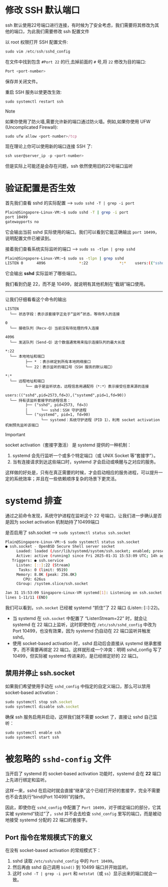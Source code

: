# 修改 SSH 默认端口

ssh 默认使用22号端口进行连接，有时候为了安全考虑，我们需要将其修改为其他的端口，为此我们需要修改 ssh 配置文件

以 root 权限打开 SSH 配置文件:

```javascript
sudo vim /etc/ssh/sshd_config
```

在文件中找到包含 `#Port 22` 的行,去掉前面的 `#` 号,将 `22` 修改为目的端口:

```javascript
Port <port-number>
```

保存并关闭文件。

重启 SSH 服务以使更改生效:

```javascript
sudo systemctl restart ssh
```

> [!note]
>
> 如果你使用了防火墙,需要允许新的端口通过防火墙。例如,如果你使用 UFW (Uncomplicated Firewall):
>
> ```javascript
> sudo ufw allow <port-number>/tcp
> ```

现在理论上你可以使用新的端口连接 SSH 了:

```javascript
ssh user@server_ip -p <port-number>
```

但是实际上可能还是会存在问题，ssh 依然使用旧的22号端口监听



# 验证配置是否生效

首先我们查看 sshd 的实际配置 --> `sudo sshd -T | grep -i port`

```bash
Plain@Singapore-Linux-VM:~$ sudo sshd -T | grep -i port
port 10499
gatewayports no
```

它会输出当前 sshd 实际使用的端口。我们可以看到它能正确输出 `port 10499`，说明配置文件已被读到。

接着我们查看系统实际监听的端口 --> `sudo ss -tlpn | grep sshd`

```bash
Plain@Singapore-Linux-VM:~$ sudo ss -tlpn | grep sshd
LISTEN 0      4096               *:22              *:*    users:(("sshd",pid=2573,fd=3),("systemd",pid=1,fd=90))
```

它会输出 **sshd** 实际监听了哪些端口。

我们看到仍是 22，而不是 10499，就说明有其他机制在“截胡”端口使用。

***

让我们仔细看看这个命令的输出

```
LISTEN
  └── 状态字段：表示该套接字正处于“监听”状态，等待传入的连接

0
  └── 接收队列（Recv-Q）当前没有待处理的传入连接

4096
  └── 发送队列（Send-Q）这个数值通常用来指示连接队列的最大长度

*:22
  └── 本地地址和端口
         ├── * ：表示绑定到所有本地网络接口
         └── 22：表示监听的端口号（SSH 服务的默认端口）

*:* 
  └── 远程地址和端口
         └── 由于是监听状态，远程信息用通配符（*:*）表示接受任意来源的连接

users:(("sshd",pid=2573,fd=3),("systemd",pid=1,fd=90))
  └── 持有该监听套接字的进程信息：
         ├── ("sshd", pid=2573, fd=3)
         │      └── sshd：SSH 守护进程
         └── ("systemd", pid=1, fd=90)
                └── systemd：系统守护进程（PID 1），利用 socket activation 机制预先监听该端口
```

> [!important]
>
> socket activation（套接字激活） 是 systemd 提供的一种机制：
>
> 1. systemd 会先行监听一个或多个特定端口（或 UNIX Socket 等“套接字”）。
> 2. 当有连接请求到达这些端口时，systemd 才会启动或唤醒与之对应的服务。
>
> 这样做的好处是，只有在真正需要的时候，才会启动相应的服务进程，可以提升一定的系统效率；并且在一些依赖顺序复杂的场景下更灵活。

# systemd 排查

通过之前命令发现，系统守护进程在监听这个 22 号端口，让我们进一步确认是否是因为 socket activation 机制劫持了10499端口

是否启用了 ssh.socket --> `sudo systemctl status ssh.socket`

```bash
Plain@Singapore-Linux-VM:~$ sudo systemctl status ssh.socket
● ssh.socket - OpenBSD Secure Shell server socket
     Loaded: loaded (/usr/lib/systemd/system/ssh.socket; enabled; preset: enabled)
     Active: active (running) since Fri 2025-01-31 15:53:09 UTC; 14h ago
   Triggers: ● ssh.service
     Listen: [::]:22 (Stream)
      Tasks: 0 (limit: 9519)
     Memory: 8.0K (peak: 256.0K)
        CPU: 626us
     CGroup: /system.slice/ssh.socket

Jan 31 15:53:09 Singapore-Linux-VM systemd[1]: Listening on ssh.socket - OpenBSD Secure Sh>
lines 1-11/11 (END)
```

我们可以看到，`ssh.socket` 已经被 systemd “抓住”了 22 端口 (Listen: [::]:22)。

- 当 systemd 在 `ssh.socket` 中配置了 “ListenStream=22” 时，就会让 systemd 在 22 端口上监听，这时即使你在 `/etc/ssh/sshd_config` 中改为 Port 10499，也没有效果，因为 systemd 仍自动在 22 端口监听并触发 sshd。
- 使用 socket-based activation 时，sshd 启动后会直接从 systemd 继承套接字，而不需要再绑定 22 端口。这样就形成一个冲突：明明 sshd_config 写了 10499，但实际被 systemd 传进来的，是已经绑定好的 22 端口。

## 禁用并停止 ssh.socket

如果我们希望使用手动在 `sshd_config` 中指定的自定义端口，那么可以禁用 socket-based activation：

```javascript
sudo systemctl stop ssh.socket
sudo systemctl disable ssh.socket
```

确保 ssh 服务启用并启动，这样我们就不需要 socket 了，直接让 sshd 自己监听：

```javascript
sudo systemctl enable ssh
sudo systemctl start ssh
```



# 被忽略的 `sshd-config` 文件

当开启了 systemd 的 socket-based activation 功能时，systemd 会在 **22** 端口上先进行绑定和监听。

这样一来，sshd 在启动时就会直接“继承”这个已经打开好的套接字，完全不需要也不会去执行“bind(Port 10499)”的操作。

因此，即使你在 `sshd_config` 中配置了 `Port 10499`，对于绑定端口的部分，它其实被 systemd“绕过”了，`sshd` 并不会去检查 `sshd_config` 里写的端口，而是被动地接受 systemd 分配的 22 端口的套接字。

## Port 指令在常规模式下的意义

在没有 socket-based activation 的常规模式下：

1. sshd 读取 `/etc/ssh/sshd_config` 中的 `Port 10499`。
2. 然后再由 sshd 自己调用 `bind()` 到 10499 端口并开始监听。
3. 这时 `sshd -T | grep -i port` 和 `netstat`（或 `ss`）显示出来的端口就会一致。
